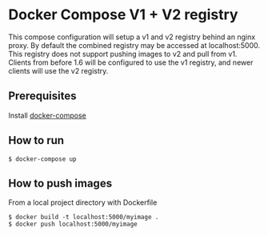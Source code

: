 # Docker Compose V1 + V2 registry

This compose configuration will setup a v1 and v2 registry behind an nginx
proxy. By default the combined registry may be accessed at localhost:5000.
This registry does not support pushing images to v2 and pull from v1. Clients
from before 1.6 will be configured to use the v1 registry, and newer clients
will use the v2 registry.

## Prerequisites
Install [docker-compose](https://github.com/docker/compose)

## How to run
```
$ docker-compose up
```

## How to push images
From a local project directory with Dockerfile
```
$ docker build -t localhost:5000/myimage .
$ docker push localhost:5000/myimage
```

